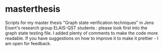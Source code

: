 # masterthesis
Scripts for my master thesis "Graph state verification techniques" in Jens Eisert's research group
ELAIS-QST students : please look first into the graph state testing file. I added plenty of comments to make the
code more readable. If you have suggestions on how to improve it to make it prettier - I am open for feedback.
